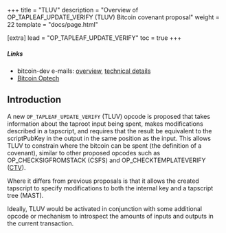 +++
title = "TLUV"
description = "Overview of OP_TAPLEAF_UPDATE_VERIFY (TLUV) Bitcoin covenant proposal"
weight = 22
template = "docs/page.html"

[extra]
lead = "OP_TAPLEAF_UPDATE_VERIFY"
toc = true
+++


##### Links

- bitcoin-dev e-mails: [overview](https://lists.linuxfoundation.org/pipermail/bitcoin-dev/2021-September/019419.html), [technical details](https://lists.linuxfoundation.org/pipermail/bitcoin-dev/2021-September/019420.html)
- [Bitcoin Optech](https://bitcoinops.org/en/newsletters/2021/09/15/#covenant-opcode-proposal)



## Introduction

A new `OP_TAPLEAF_UPDATE_VERIFY` (TLUV) opcode is proposed that takes information about the taproot
input being spent, makes modifications described in a tapscript, and requires that the result be
equivalent to the scriptPubKey in the output in the same position as the input. This allows TLUV to
constrain where the bitcoin can be spent (the definition of a covenant), similar to other proposed
opcodes such as OP_CHECKSIGFROMSTACK (CSFS) and OP_CHECKTEMPLATEVERIFY ([CTV](/proposals/ctv)).

Where it differs from previous proposals is that it allows the created tapscript to specify
modifications to both the internal key and a tapscript tree (MAST).

Ideally, TLUV would be activated in conjunction with some additional opcode or mechanism to introspect
the amounts of inputs and outputs in the current transaction.

